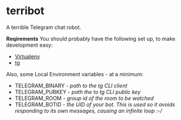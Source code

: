 terribot
========

A terrible Telegram chat robot.

**Reqirements**
You should probably have the following set up, to make development easy:
* [Virtualenv](http://docs.python-guide.org/en/latest/dev/virtualenvs/)
* [tg](https://github.com/efaisal/tg)


Also, some Local Environment variables - at a minimum:
* TELEGRAM_BINARY - *path to the tg CLI client*
* TELEGRAM_PUBKEY - *path the to tg CLI public key*
* TELEGRAM_ROOM - *group id of the room to be watched*
* TELEGRAM_BOTID - *the UID of your bot. This is used so it avoids responding to its own messages, causing an infinite loop :-/*
